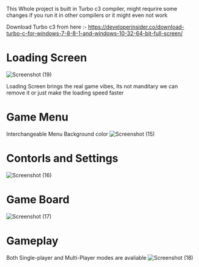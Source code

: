 This Whole project is built in Turbo c3 compiler, might requrire some changes if you run it in other compilers or it might even not work

Download Turbo c3 from here :- https://developerinsider.co/download-turbo-c-for-windows-7-8-8-1-and-windows-10-32-64-bit-full-screen/

# Loading Screen 
![Screenshot (19)](https://user-images.githubusercontent.com/122479676/222082298-82e5ed4d-f67c-4eb2-9130-a157ca6bf64d.png)

Loading Screen brings the real game vibes, Its not manditary we can remove it or just make the loading speed faster

# Game Menu
Interchangeable Menu Background color
![Screenshot (15)](https://user-images.githubusercontent.com/122479676/222083225-0e4434df-dad7-4c98-8d59-61eb6c74ad14.png)

# Contorls and Settings
![Screenshot (16)](https://user-images.githubusercontent.com/122479676/222082382-e965659f-cd85-420f-9a10-e98bb260f2af.png)

# Game Board
![Screenshot (17)](https://user-images.githubusercontent.com/122479676/222082420-da920102-2198-4bba-9b17-680cd507fd41.png)

# Gameplay
Both Single-player and Multi-Player modes are avaliable
![Screenshot (18)](https://user-images.githubusercontent.com/122479676/222082450-86523ce9-4afe-4519-9750-6d5e14a9581f.png)
